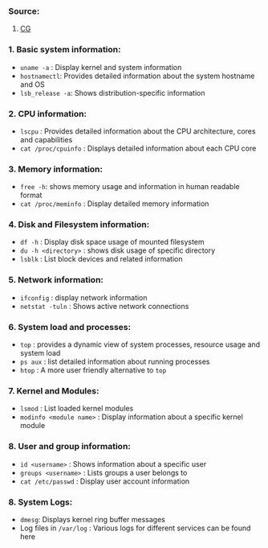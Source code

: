 
### Source:
1. [CG](https://chat.openai.com/share/5d0d0db7-f63f-4eaf-a0c5-428cb417ad30)

### 1. Basic system information:
* `uname -a` : Display kernel and system information
* `hostnamectl`: Provides detailed information about the system hostname and OS
* `lsb_release -a`: Shows distribution-specific information

### 2. CPU information:
* `lscpu` : Provides detailed information about the CPU architecture, cores and capabilities
* `cat /proc/cpuinfo` : Displays detailed information about each CPU core

### 3. Memory information:
* `free -h`: shows memory usage and information in human readable format
* `cat /proc/meminfo` : Display detailed memory information

### 4. Disk and Filesystem information:
* `df -h` : Display disk space usage of mounted filesystem
* `du -h <directory>` : shows disk usage of specific directory
* `lsblk` : List block devices and related information

### 5. Network information:
* `ifconfig` : display network information
* `netstat -tuln` : Shows active network connections

### 6. System load and processes:
* `top` : provides a dynamic view of system processes, resource usage and system load
* `ps aux` : list detailed information about running processes
* `htop` : A more user friendly alternative to `top`

### 7. Kernel and Modules:
* `lsmod` : List loaded kernel modules
* `modinfo <module name>` : Display information about a specific kernel module

### 8. User and group information:
* `id <username>` : Shows information about a specific user
* `groups <username>` : Lists groups a user belongs to
* `cat /etc/passwd` : Display user account information

### 8. System Logs:
* `dmesg`: Displays kernel ring buffer messages
* Log files in `/var/log` : Various logs for different services can be found here

